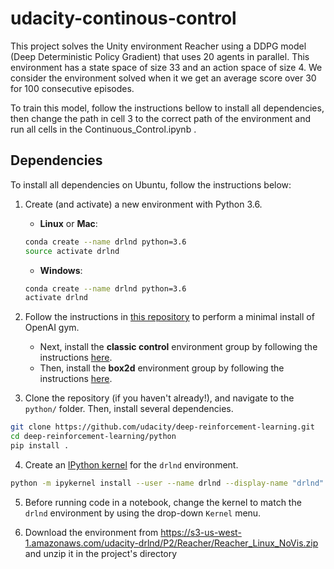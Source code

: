 # udacity-continous-control

This project solves the Unity environment Reacher using a DDPG model (Deep Deterministic Policy Gradient) that uses 20 agents in parallel. This environment has a state space of size 33 and an action space of size 4. We consider the environment solved when it we get an average score over 30 for 100 consecutive episodes.

To train this model, follow the instructions bellow to install all dependencies, then change the path in cell 3 to the correct path of the environment and run all cells in the Continuous_Control.ipynb .

## Dependencies

To install all dependencies on Ubuntu, follow the instructions below:

1. Create (and activate) a new environment with Python 3.6.

	- __Linux__ or __Mac__: 
	```bash
	conda create --name drlnd python=3.6
	source activate drlnd
	```
	- __Windows__: 
	```bash
	conda create --name drlnd python=3.6 
	activate drlnd
	```
	
2. Follow the instructions in [this repository](https://github.com/openai/gym) to perform a minimal install of OpenAI gym.  
	- Next, install the **classic control** environment group by following the instructions [here](https://github.com/openai/gym#classic-control).
	- Then, install the **box2d** environment group by following the instructions [here](https://github.com/openai/gym#box2d).
	
3. Clone the repository (if you haven't already!), and navigate to the `python/` folder.  Then, install several dependencies.
```bash
git clone https://github.com/udacity/deep-reinforcement-learning.git
cd deep-reinforcement-learning/python
pip install .
```

4. Create an [IPython kernel](http://ipython.readthedocs.io/en/stable/install/kernel_install.html) for the `drlnd` environment.  
```bash
python -m ipykernel install --user --name drlnd --display-name "drlnd"
```

5. Before running code in a notebook, change the kernel to match the `drlnd` environment by using the drop-down `Kernel` menu. 

6. Download the environment from https://s3-us-west-1.amazonaws.com/udacity-drlnd/P2/Reacher/Reacher_Linux_NoVis.zip and unzip it in the project's directory
